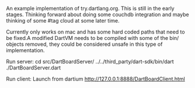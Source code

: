 An example implementation of try.dartlang.org. This is still in the early stages. Thinking forward about doing some couchdb integration and maybe thinking of some #tag cloud at some later time. 

Currently only works on mac and has some hard coded paths that need to be fixed.A modified DartVM needs to be compiled with some of the bin/ objects removed, they could be considered unsafe in this type of implementation. 

Run server:
cd src/DartBoardServer/
../../third_party/dart-sdk/bin/dart ./DartBoardServer.dart

Run client:
Launch from dartium http://127.0.0.1:8888/DartBoardClient.html

